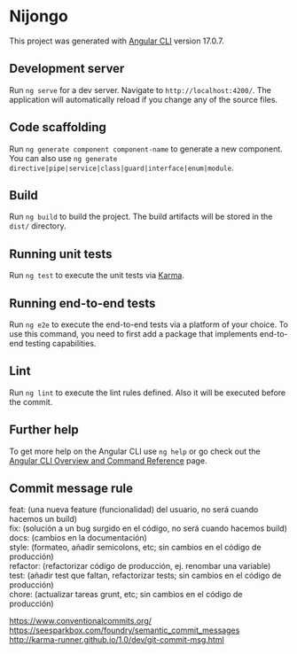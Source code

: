# Nijongo

This project was generated with [Angular CLI](https://github.com/angular/angular-cli) version 17.0.7.

## Development server

Run `ng serve` for a dev server. Navigate to `http://localhost:4200/`. The application will automatically reload if you change any of the source files.

## Code scaffolding

Run `ng generate component component-name` to generate a new component. You can also use `ng generate directive|pipe|service|class|guard|interface|enum|module`.

## Build

Run `ng build` to build the project. The build artifacts will be stored in the `dist/` directory.

## Running unit tests

Run `ng test` to execute the unit tests via [Karma](https://karma-runner.github.io).

## Running end-to-end tests

Run `ng e2e` to execute the end-to-end tests via a platform of your choice. To use this command, you need to first add a package that implements end-to-end testing capabilities.

## Lint

Run `ng lint` to execute the lint rules defined. Also it will be executed before the commit. 

## Further help

To get more help on the Angular CLI use `ng help` or go check out the [Angular CLI Overview and Command Reference](https://angular.io/cli) page.

## Commit message rule

feat: (una nueva feature (funcionalidad) del usuario, no será cuando hacemos un build)  
fix: (solución a un bug surgido en el código, no será cuando hacemos build)  
docs: (cambios en la documentación)  
style: (formateo, añadir semicolons, etc; sin cambios en el código de producción)  
refactor: (refactorizar código de producción, ej. renombar una variable)  
test: (añadir test que faltan, refactorizar tests; sin cambios en el código de producción)  
chore: (actualizar tareas grunt, etc; sin cambios en el código de producción)  

https://www.conventionalcommits.org/  
https://seesparkbox.com/foundry/semantic_commit_messages  
http://karma-runner.github.io/1.0/dev/git-commit-msg.html  
